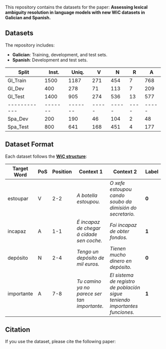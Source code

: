 This repository contains the datasets for the paper: **Assessing lexical ambiguity resolution in language models with new WiC datasets in Galician and Spanish.**  


## Datasets 

The repository includes:  
- **Galician**: Training, development, and test sets.  
- **Spanish**: Development and test sets.

| Split      | Inst. | Uniq. | V   | N   | R  | A   |
|------------|-------|-------|-----|-----|----|-----|
| Gl_Train   | 1500  | 1187  | 271 | 454 | 7  | 768 |
| Gl_Dev     | 400   | 278   | 71  | 113 | 7  | 209 |
| Gl_Test    | 1400  | 905   | 274 | 536 | 13 | 577 |
|------------|-------|-------|-----|-----|----|-----|
| Spa_Dev    | 200   | 190   | 46  | 104 | 2  | 48  |
| Spa_Test   | 800   | 641   | 168 | 451 | 4  | 177 |

## Dataset Format  

Each dataset follows the [**WiC structure**](https://arxiv.org/abs/1808.09121):  


| Target Word | PoS | Position | Context 1 | Context 2 | Label |
|-------------|---------|----------|-----------|-----------|-------|
| estoupar | V       | 2-2      | *A botella estoupou.* | *O xefe estoupou cando soubo da dimisión do secretario.* | **0** |
| incapaz   | A       | 1-1      | *É incapaz de chegar á cidade sen coche.* | *Foi incapaz de obter fondos.* | **1** |
| depósito  | N       | 2-4      | *Tengo un depósito de mil euros.* | *Tienen mucho dinero en depósito.* | **0** |
| importante| A       | 7-8      | *Tu camino ya no parece ser tan importante.* | *El sistema de registro de población sigue teniendo importantes funciones.* | **1** |


## Citation  

If you use the dataset, please cite the following paper: 

